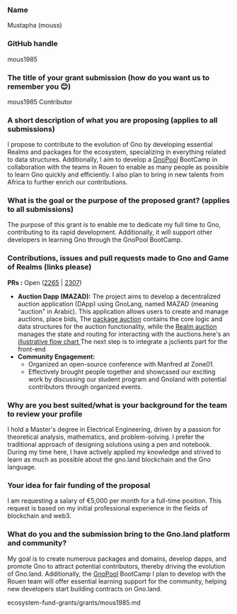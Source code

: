 ### Name
Mustapha (mouss)

### GitHub handle
mous1985

### The title of your grant submission (how do you want us to remember you 😊)
mous1985 Contributor

### A short description of what you are proposing (applies to all submissions)
I propose to contribute to the evolution of Gno by developing essential Realms and packages for the ecosystem, specializing in everything related to data structures. Additionally, I aim to develop a [GnoPool](https://hackmd.io/JRatkf0wQ_uYB5G2wNvRRw) BootCamp in collaboration with the teams in Rouen to enable as many people as possible to learn Gno quickly and efficiently. I also plan to bring in new talents from Africa to further enrich our contributions.

### What is the goal or the purpose of the proposed grant? (applies to all submissions)
The purpose of this grant is to enable me to dedicate my full time to Gno, contributing to its rapid development. Additionally, it will support other developers in learning Gno through the GnoPool BootCamp.

### Contributions, issues and pull requests made to Gno and Game of Realms (links please)
**PRs :** 
 Open ([2265](https://github.com/gnolang/gno/pull/2265) | [2307](https://github.com/gnolang/gno/pull/2307))
- **Auction Dapp (MAZAD):**
    The project aims to develop a decentralized auction application (DApp) using GnoLang, named MAZAD (meaning "auction" in Arabic). 
    This application allows users to create and manage auctions, place bids, The [package auction](https://github.com/mous1985/gno/tree/auctionwithnft/examples/gno.land/p/demo/auction) contains the core logic and data structures for the auction functionality, while the [Realm auction](https://github.com/mous1985/gno/tree/auctionwithnft/examples/gno.land/p/demo/auction) manages the state   and routing for interacting with the auctions.here's an[ illustrative flow chart ](https://miro.com/app/board/uXjVK4Dd0Hc=/)
    The next step is to integrate a jsclients part for the front-end
- **Community Engagement:**
    * Organized an open-source conference with Manfred at Zone01.
    * Effectively brought people together and showcased our exciting work by discussing our student program and Gnoland with potential contributors through organized events.
### Why are you best suited/what is your background for the team to review your profile
I hold a Master's degree in Electrical Engineering, driven by a passion for theoretical analysis, mathematics, and problem-solving. I prefer the traditional approach of designing solutions using a pen and notebook.
During my time here, I have actively applied my knowledge and strived to learn as much as possible about the gno.land blockchain and the Gno language.

### Your idea for fair funding of the proposal
I am requesting a salary of €5,000 per month for a full-time position. This request is based on my initial professional experience in the fields of blockchain and web3.

### What do you and the submission bring to the Gno.land platform and community?
My goal is to create numerous packages and domains, develop dapps, and promote Gno to attract potential contributors, thereby driving the evolution of Gno.land. Additionally, the [GnoPool](https://hackmd.io/JRatkf0wQ_uYB5G2wNvRRw) BootCamp I plan to develop with the Rouen team will offer essential learning support for the community, helping new developers start building contracts on Gno.land.

ecosystem-fund-grants/grants/mous1985.md